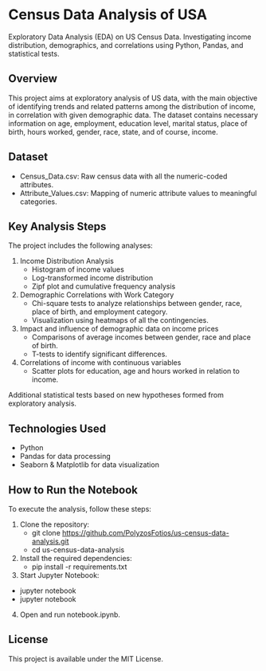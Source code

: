# Census Data Analysis of USA
Exploratory Data Analysis (EDA) on US Census Data. Investigating income distribution, demographics, and correlations using Python, Pandas, and statistical tests.

## Overview

This project aims at exploratory analysis of US data, with the main objective of identifying trends and related patterns among the distribution of income, in correlation with given demographic data. The dataset contains necessary information on age, employment, education level, marital status, place of birth, hours worked, gender, race, state, and of course, income.

## Dataset

* Census_Data.csv: Raw census data with all the numeric-coded attributes.
* Attribute_Values.csv: Mapping of numeric attribute values to meaningful categories.

## Key Analysis Steps

The project includes the following analyses:

1. Income Distribution Analysis
    * Histogram of income values
    * Log-transformed income distribution
    * Zipf plot and cumulative frequency analysis
2. Demographic Correlations with Work Category
    * Chi-square tests to analyze relationships between gender, race, place of birth, and employment category.
    * Visualization using heatmaps of all the contingencies.
3. Impact and influence of demographic data on income prices
    * Comparisons of average incomes between gender, race and place of birth.
    * T-tests to identify significant differences.
4. Correlations of income with continuous variables
    * Scatter plots for education, age and hours worked in relation to income.
  
Additional statistical tests based on new hypotheses formed from exploratory analysis.

## Technologies Used

* Python
* Pandas for data processing
* Seaborn & Matplotlib for data visualization

## How to Run the Notebook

To execute the analysis, follow these steps:
1. Clone the repository:
   * git clone https://github.com/PolyzosFotios/us-census-data-analysis.git
   * cd us-census-data-analysis
2. Ιnstall the required dependencies:
   * pip install -r requirements.txt
3.	Start Jupyter Notebook:
   * jupyter notebook
   * jupyter notebook
4.	Open and run notebook.ipynb.

## License

This project is available under the MIT License.
